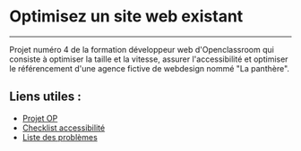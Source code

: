 # Optimisez un site web existant

***
Projet numéro 4 de la formation développeur web d'Openclassroom qui consiste à optimiser la taille et la vitesse, assurer l'accessibilité et optimiser le
référencement d'une agence fictive de webdesign nommé "La panthère".

## Liens utiles :
- [Projet OP](https://openclassrooms.com/fr/paths/185/projects/638/assignment)
- [Checklist accessibilité](https://developer.mozilla.org/fr/docs/Web/Accessibility/Mobile_accessibility_checklist)
- [Liste des problèmes](https://docs.google.com/spreadsheets/d/1M7L2nx_sUT1k1BtBWkPc0GSeBAKelMhE-SjdZHapH5I/edit#gid=0)

